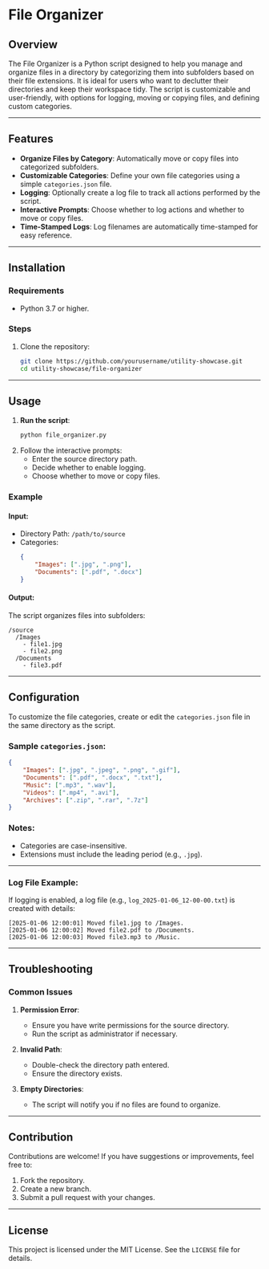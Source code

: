 # File Organizer

## Overview
The File Organizer is a Python script designed to help you manage and organize files in a directory by categorizing them into subfolders based on their file extensions. It is ideal for users who want to declutter their directories and keep their workspace tidy. The script is customizable and user-friendly, with options for logging, moving or copying files, and defining custom categories.

---

## Features
- **Organize Files by Category**: Automatically move or copy files into categorized subfolders.
- **Customizable Categories**: Define your own file categories using a simple `categories.json` file.
- **Logging**: Optionally create a log file to track all actions performed by the script.
- **Interactive Prompts**: Choose whether to log actions and whether to move or copy files.
- **Time-Stamped Logs**: Log filenames are automatically time-stamped for easy reference.

---

## Installation

### Requirements
- Python 3.7 or higher.

### Steps
1. Clone the repository:
   ```bash
   git clone https://github.com/yourusername/utility-showcase.git
   cd utility-showcase/file-organizer
   ```

---

## Usage

1. **Run the script**:
   ```bash
   python file_organizer.py
   ```
2. Follow the interactive prompts:
   - Enter the source directory path.
   - Decide whether to enable logging.
   - Choose whether to move or copy files.

### Example
#### Input:
- Directory Path: `/path/to/source`
- Categories:
  ```json
  {
      "Images": [".jpg", ".png"],
      "Documents": [".pdf", ".docx"]
  }
  ```

#### Output:
The script organizes files into subfolders:
```
/source
  /Images
    - file1.jpg
    - file2.png
  /Documents
    - file3.pdf
```

---

## Configuration
To customize the file categories, create or edit the `categories.json` file in the same directory as the script.

### Sample `categories.json`:
```json
{
    "Images": [".jpg", ".jpeg", ".png", ".gif"],
    "Documents": [".pdf", ".docx", ".txt"],
    "Music": [".mp3", ".wav"],
    "Videos": [".mp4", ".avi"],
    "Archives": [".zip", ".rar", ".7z"]
}
```
### Notes:
- Categories are case-insensitive.
- Extensions must include the leading period (e.g., `.jpg`).

---


### **Log File Example**:
If logging is enabled, a log file (e.g., `log_2025-01-06_12-00-00.txt`) is created with details:
```
[2025-01-06 12:00:01] Moved file1.jpg to /Images.
[2025-01-06 12:00:02] Moved file2.pdf to /Documents.
[2025-01-06 12:00:03] Moved file3.mp3 to /Music.
```

---

## Troubleshooting

### Common Issues
1. **Permission Error**:
   - Ensure you have write permissions for the source directory.
   - Run the script as administrator if necessary.

2. **Invalid Path**:
   - Double-check the directory path entered.
   - Ensure the directory exists.

3. **Empty Directories**:
   - The script will notify you if no files are found to organize.

---

## Contribution
Contributions are welcome! If you have suggestions or improvements, feel free to:
1. Fork the repository.
2. Create a new branch.
3. Submit a pull request with your changes.

---

## License
This project is licensed under the MIT License. See the `LICENSE` file for details.



